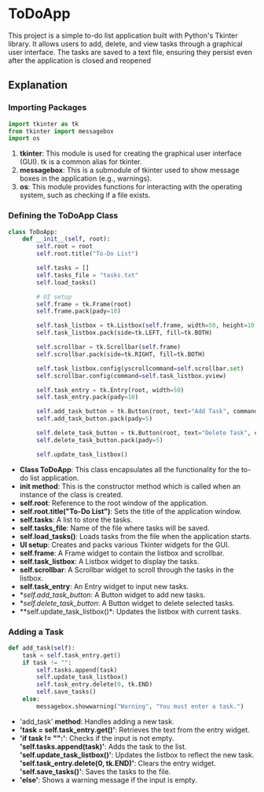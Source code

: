 # ToDoApp
This project is a simple to-do list application built with Python's Tkinter library. It allows users to add, delete, and view tasks through a graphical user interface. The tasks are saved to a text file, ensuring they persist even after the application is closed and reopened

## Explanation

### Importing Packages
```python
import tkinter as tk
from tkinter import messagebox
import os
```
1. **tkinter**: This module is used for creating the graphical user interface (GUI). tk is a common alias for tkinter.
2. **messagebox**: This is a submodule of tkinter used to show message boxes in the application (e.g., warnings).
3. **os**: This module provides functions for interacting with the operating system, such as checking if a file exists.

### Defining the ToDoApp Class
```python
class ToDoApp:
    def __init__(self, root):
        self.root = root
        self.root.title("To-Do List")

        self.tasks = []
        self.tasks_file = "tasks.txt"
        self.load_tasks()

        # UI setup
        self.frame = tk.Frame(root)
        self.frame.pack(pady=10)

        self.task_listbox = tk.Listbox(self.frame, width=50, height=10, bd=0, selectmode=tk.SINGLE)
        self.task_listbox.pack(side=tk.LEFT, fill=tk.BOTH)

        self.scrollbar = tk.Scrollbar(self.frame)
        self.scrollbar.pack(side=tk.RIGHT, fill=tk.BOTH)

        self.task_listbox.config(yscrollcommand=self.scrollbar.set)
        self.scrollbar.config(command=self.task_listbox.yview)

        self.task_entry = tk.Entry(root, width=50)
        self.task_entry.pack(pady=10)

        self.add_task_button = tk.Button(root, text="Add Task", command=self.add_task)
        self.add_task_button.pack(pady=5)

        self.delete_task_button = tk.Button(root, text="Delete Task", command=self.delete_task)
        self.delete_task_button.pack(pady=5)

        self.update_task_listbox()
```
* **Class ToDoApp**: This class encapsulates all the functionality for the to-do list application.
* **__init__ method**: This is the constructor method which is called when an instance of the class is created.
* **self.root**: Reference to the root window of the application.
* **self.root.title("To-Do List")**: Sets the title of the application window.
* **self.tasks**: A list to store the tasks.
* **self.tasks_file**: Name of the file where tasks will be saved.
* **self.load_tasks()**: Loads tasks from the file when the application starts.
* **UI setup**: Creates and packs various Tkinter widgets for the GUI.
* **self.frame**: A Frame widget to contain the listbox and scrollbar.
* **self.task_listbox**: A Listbox widget to display the tasks.
* **self.scrollbar**: A Scrollbar widget to scroll through the tasks in the listbox.
* **self.task_entry**: An Entry widget to input new tasks.
* **self.add_task_button*: A Button widget to add new tasks.
* **self.delete_task_button*: A Button widget to delete selected tasks.
* **self.update_task_listbox()*: Updates the listbox with current tasks.

### Adding a Task
```python
def add_task(self):
    task = self.task_entry.get()
    if task != "":
        self.tasks.append(task)
        self.update_task_listbox()
        self.task_entry.delete(0, tk.END)
        self.save_tasks()
    else:
        messagebox.showwarning("Warning", "You must enter a task.")
```
* 'add_task' **method**: Handles adding a new task.
* **'task = self.task_entry.get()'**: Retrieves the text from the entry widget.
* **'if task != "":'**: Checks if the input is not empty.
     **'self.tasks.append(task)'**: Adds the task to the list.
     **'self.update_task_listbox()'**: Updates the listbox to reflect the new task.
     **'self.task_entry.delete(0, tk.END)'**: Clears the entry widget.
     **'self.save_tasks()'**: Saves the tasks to the file.
* **'else'**: Shows a warning message if the input is empty.
